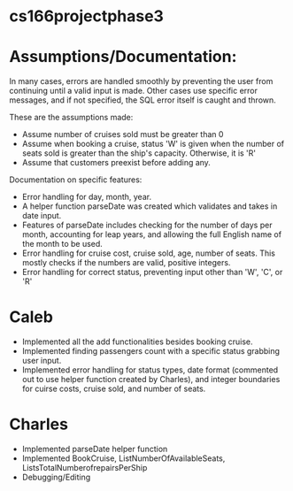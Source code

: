 # cs166projectphase3

# Assumptions/Documentation:
In many cases, errors are handled smoothly by preventing the user from continuing until a valid input is made.
Other cases use specific error messages, and if not specified, the SQL error itself is caught and thrown.

These are the assumptions made:
- Assume number of cruises sold must be greater than 0
- Assume when booking a cruise, status 'W' is given when the number of seats sold is greater than the ship's capacity. Otherwise, it is 'R'
- Assume that customers preexist before adding any.

Documentation on specific features:
- Error handling for day, month, year.
- A helper function parseDate was created which validates and takes in date input.
- Features of parseDate includes checking for the number of days per month, accounting for leap years, and allowing the full English name of the month to be used.
- Error handling for cruise cost, cruise sold, age, number of seats. This mostly checks if the numbers are valid, positive integers.
- Error handling for correct status, preventing input other than 'W', 'C', or 'R'


# Caleb 
- Implemented all the add functionalities besides booking cruise. 
- Implemented finding passengers count with a specific status grabbing user input.
- Implemented error handling for status types, date format (commented out to use helper function created by Charles), and integer boundaries for cuirse costs, cruise sold, and number of seats.
# Charles 
- Implemented parseDate helper function
- Implemented BookCruise, ListNumberOfAvailableSeats, ListsTotalNumberofrepairsPerShip
- Debugging/Editing
